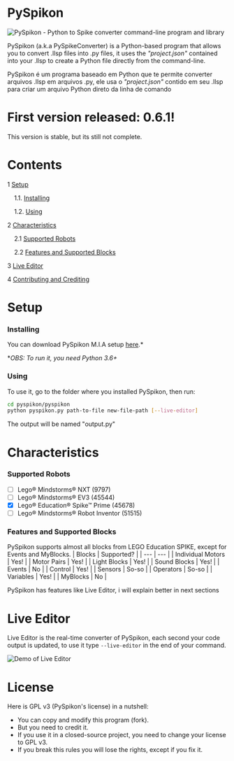 # **PySpikon** 

![PySpikon - Python to Spike converter command-line program and library](https://i.imgur.com/a3p47S7.png)

PySpikon (a.k.a PySpikeConverter) is a Python-based program that allows you to convert .llsp files into .py files, it uses the *"project.json"* contained into your .llsp to create a Python file directly from the command-line.


PySpikon é um programa baseado em Python que te permite converter arquivos .llsp em arquivos .py, ele usa o *"project.json"* contido em seu .llsp para criar um arquivo Python direto da linha de comando

# First version released: 0.6.1!

This version is stable, but its still not complete.

# Contents
1 [Setup](#setup)

&nbsp;&nbsp;&nbsp;&nbsp;1.1. [Installing](#installing)

&nbsp;&nbsp;&nbsp;&nbsp;1.2. [Using](#using)

2 [Characteristics](#characteristics)

&nbsp;&nbsp;&nbsp;&nbsp;2.1 [Supported Robots](#supported-robots)

&nbsp;&nbsp;&nbsp;&nbsp;2.2 [Features and Supported Blocks](#features-and-supported-blocks)

3 [Live Editor](#live-editor)

4 [Contributing and Crediting](#contributing-and-crediting)

# Setup

### Installing

You can download PySpikon M.I.A setup [here](https://pyjonhact.github.io/MindstormsSoftwareToolkit/downloads/).*

**OBS: To run it, you need Python 3.6+*

### Using
To use it, go to the folder where you installed PySpikon, then run:
```bash
cd pyspikon/pyspikon
python pyspikon.py path-to-file new-file-path [--live-editor]
```
The output will be named "output.py"

# Characteristics

### Supported Robots
- [ ] Lego® Mindstorms® NXT (9797)
- [ ] Lego® Mindstorms® EV3 (45544)
- [X] Lego® Education® Spike™ Prime (45678)
- [ ] Lego® Mindstorms® Robot Inventor (51515)

### Features and Supported Blocks
PySpikon supports almost all blocks from LEGO Education SPIKE, except for Events and MyBlocks.
| Blocks | Supported? |
| --- | --- |
| Individual Motors | Yes! |
| Motor Pairs | Yes! |
| Light Blocks | Yes! |
| Sound Blocks | Yes! |
| Events | No |
| Control | Yes! |
| Sensors | So-so |
| Operators | So-so |
| Variables | Yes! |
| MyBlocks | No |

PySpikon has features like Live Editor, i will explain better in next sections

# Live Editor
Live Editor is the real-time converter of PySpikon, each second your code output is updated, to use it type `--live-editor` in the end of your command.

![Demo of Live Editor](https://i.imgur.com/2Ssoaz6.gif)

# License
Here is GPL v3 (PySpikon's license) in a nutshell:
* You can copy and modify this program (fork).
* But you need to credit it.
* If you use it in a closed-source project, you need to change your license to GPL v3.
* If you break this rules you will lose the rights, except if you fix it.
